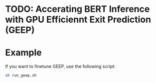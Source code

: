 # TODO: Accerating BERT Inference with GPU Efficiennt Exit Prediction (GEEP)

# Example

If you want to finetune GEEP, use the following script:
```bash
sh run_geep.sh
```

